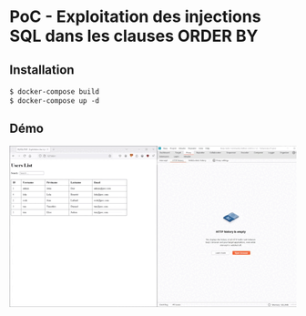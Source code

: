 # PoC - Exploitation des injections SQL dans les clauses ORDER BY

## Installation

```
$ docker-compose build
$ docker-compose up -d
```

## Démo

![](https://github.com/Sharpforce/cybersecurity-code/blob/master/exploitation-des-injections-sql-au-sein-de-la-clause-order-by/PHP-PDO-et-MySQL/demo/demo.gif)